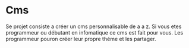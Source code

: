 # Cms
Se projet consiste a créer un cms personnalisable de a a z. Si vous etes programmeur ou débutant en infomatique ce cms est fait pour vous. Les programmeur pouron créer leur propre théme et les partager.
